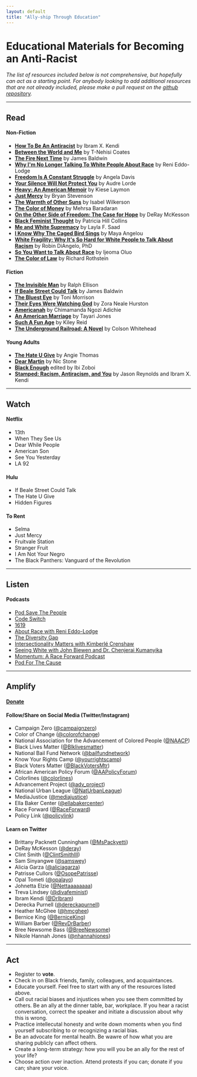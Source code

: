 ```yaml
---
layout: default
title: "Ally-ship Through Education"
---
```


# Educational Materials for Becoming an Anti-Racist

*The list of resources included below is not comprehensive, but hopefully can act as a starting point. For anybody looking to add additional resources that are not already included, please make a pull request on the [github repository](https://github.com/wa-hans/becoming-an-ally.github.io).*

___

## Read

#### Non-Fiction

* <a href="https://www.ibramxkendi.com/how-to-be-an-antiracist-1">__How To Be An Antiracist__</a> by Ibram X. Kendi
* <a href="https://ta-nehisicoates.com/books/between-the-world-and-me/">__Between the World and Me__</a> by T-Nehisi Coates
* <a href="https://www.amazon.com/Fire-Next-Time-James-Baldwin/dp/067974472X">__The Fire Next Time__</a> by James Baldwin
* <a href="https://www.amazon.com/Longer-Talking-White-People-About-ebook/dp/B06WWPX2YF">__Why I'm No Longer Talking To White People About Race__</a> by Reni Eddo-Lodge
* <a href="https://www.akpress.org/freedom-is-a-constant-struggle.html">__Freedom Is A Constant Struggle__</a> by Angela Davis
* <a href="https://www.amazon.com/Your-Silence-Will-Not-Protect/dp/0995716226">__Your Silence Will Not Protect You__</a> by Audre Lorde
* <a href="https://www.kieselaymon.com/heavy">__Heavy: An American Memoir__</a> by Kiese Laymon
* <a href="https://justmercy.eji.org/responsive/#book">__Just Mercy__</a> by Bryan Stevenson
* <a href="http://isabelwilkerson.com/">__The Warmth of Other Suns__</a> by Isabel Wilkerson
* <a href="https://www.amazon.com/Color-Money-Black-Racial-Wealth/dp/0674970950">__The Color of Money__</a> by Mehrsa Baradaran
* <a href="https://www.amazon.com/Other-Side-Freedom-Case-Hope/dp/0525560327">__On the Other Side of Freedom: The Case for Hope__</a> by DeRay McKesson
* <a href="https://www.amazon.com/Black-Feminist-Thought-Consciousness-Empowerment/dp/0415964725">__Black Feminist Thought__</a> by Patricia Hill Collins
* <a href="https://www.meandwhitesupremacybook.com/">__Me and White Supremacy__</a> by Layla F. Saad
* <a href="https://www.amazon.com/Know-Why-Caged-Bird-Sings/dp/0345514408">__I Know Why The Caged Bird Sings__</a> by Maya Angelou
* <a href="https://robindiangelo.com/publications/">__White Fragility: Why It's So Hard for White People to Talk About Racism__</a> by Robin DiAngelo, PhD
* <a href="https://www.amazon.com/You-Want-Talk-About-Race/dp/1580056776">__So You Want to Talk About Race__</a> by Ijeoma Oluo
* <a href="https://www.epi.org/publication/the-color-of-law-a-forgotten-history-of-how-our-government-segregated-america/">__The Color of Law__</a> by Richard Rothstein

#### Fiction

* <a href="https://www.amazon.com/Invisible-Man-Ralph-Ellison/dp/0679732764">__The Invisible Man__</a> by Ralph Ellison
* <a href="https://www.amazon.com/If-Beale-Street-Could-Talk/dp/0307275930">__If Beale Street Could Talk__</a> by James Baldwin
* <a href="https://www.amazon.com/Bluest-Eye-Vintage-International/dp/0307278441">__The Bluest Eye__</a> by Toni Morrison
* <a href="https://www.zoranealehurston.com/books/their-eyes-were-watching-god/">__Their Eyes Were Watching God__</a> by Zora Neale Hurston
* <a href="https://www.chimamanda.com/book/americanah/">__Americanah__</a> by Chimamanda Ngozi Adichie
* <a href="http://www.tayarijones.com/books/an-american-marriage/">__An American Marriage__</a> by Tayari Jones
* <a href="https://www.amazon.com/Such-Fun-Age-Kiley-Reid/dp/052554190X">__Such A Fun Age__</a> by Kiley Reid
* <a href="https://www.nationalbook.org/books/the-underground-railroad/">__The Underground Railroad: A Novel__</a> by Colson Whitehead

#### Young Adults

* <a href="https://angiethomas.com/the-hate-u-give">__The Hate U Give__</a> by Angie Thomas
* <a href="https://www.getunderlined.com/books/534050/dear-martin-by-nic-stone/">__Dear Martin__</a> by Nic Stone
* <a href="http://ibizoboi.net/books/black-enough">__Black Enough__</a> edited by Ibi Zoboi
* <a href="https://www.lbyr.com/titles/jason-reynolds/stamped-racism-antiracism-and-you/9780316453707/">__Stamped: Racism, Antiracism, and You__</a> by Jason Reynolds and Ibram X. Kendi

___

## Watch

#### Netflix

* 13th
* When They See Us
* Dear While People
* American Son
* See You Yesterday
* LA 92

#### Hulu

* If Beale Street Could Talk
* The Hate U Give
* Hidden Figures

#### To Rent

* Selma
* Just Mercy
* Fruitvale Station
* Stranger Fruit
* I Am Not Your Negro
* The Black Panthers: Vanguard of the Revolution

___

## Listen

#### Podcasts

* <a href="https://crooked.com/podcast-series/pod-save-the-people/">Pod Save The People</a>
* <a href="https://www.npr.org/podcasts/510312/codeswitch">Code Switch</a>
* <a href="https://www.nytimes.com/column/1619-project">1619</a>
* <a href="https://www.aboutracepodcast.com/">About Race with Reni Eddo-Lodge</a>
* <a href="https://www.thediversitygap.com/podcast-1">The Diversity Gap</a>
* <a href="https://aapf.org/podcast">Intersectionality Matters with Kimberlé Crenshaw</a>
* <a href="https://www.sceneonradio.org/seeing-white/">Seeing White with John Biewen and Dr. Chenjerai Kumanyika</a>
* <a href="https://www.raceforward.org/media/podcast/momentum-race-forward-podcast">Momentum: A Race Forward Podcast</a>
* <a href="https://civilrights.org/podforthecause/">Pod For The Cause</a>

___

## Amplify

#### <a href="https://wa-hans.github.io/donate/">Donate</a>

#### Follow/Share on Social Media (Twitter/Instagram)

* Campaign Zero (<a href="https://www.instagram.com/campaignzero/">@campaignzero</a>)
* Color of Change (<a href="https://twitter.com/ColorOfChange">@colorofchange</a>)
* National Association for the Advancement of Colored People (<a href="https://twitter.com/NAACP">@NAACP</a>)
* Black Lives Matter (<a href="https://twitter.com/Blklivesmatter">@Blklivesmatter</a>)
* National Bail Fund Network (<a href="https://twitter.com/bailfundnetwork">@bailfundnetwork</a>)
* Know Your Rights Camp (<a href="https://twitter.com/@yourrightscamp">@yourrightscamp</a>)
* Black Voters Matter (<a href="https://twitter.com/@BlackVotersMtr">@BlackVotersMtr</a>)
* African American Policy Forum (<a href="https://twitter.com/@AAPolicyForum">@AAPolicyForum</a>)
* Colorlines (<a href="https://twitter.com/@colorlines">@colorlines</a>)
* Advancement Project (<a href="https://twitter.com/@adv_project">@adv_project</a>)
* National Urban League (<a href="https://twitter.com/@NatUrbanLeague">@NatUrbanLeague</a>)
* MediaJustice (<a href="https://twitter.com/@mediajustice">@mediajustice</a>)
* Ella Baker Center (<a href="https://twitter.com/@ellabakercenter">@ellabakercenter</a>)
* Race Forward (<a href="https://twitter.com/@RaceForward">@RaceForward</a>)
* Policy Link (<a href="https://twitter.com/@policylink">@policylink</a>)

#### Learn on Twitter

* Brittany Packnett Cunningham (<a href="https://twitter.com/MsPackyetti">@MsPackyetti</a>)
* DeRay McKesson (<a href="https://twitter.com/deray">@deray</a>)
* Clint Smith (<a href="https://twitter.com/ClintSmithIII">@ClintSmithIII</a>)
* Sam Sinyangwe (<a href="https://twitter.com/samswey">@samswey</a>)
* Alicia Garza (<a href="https://twitter.com/aliciagarza">@aliciagarza</a>)
* Patrisse Cullors (<a href="https://twitter.com/OsopePatrisse">@OsopePatrisse</a>)
* Opal Tometi (<a href="https://twitter.com/opalayo">@opalayo</a>)
* Johnetta Elzie (<a href="https://twitter.com/Nettaaaaaaaa">@Nettaaaaaaaa</a>)
* Treva Lindsey (<a href="https://twitter.com/divafeminist">@divafeminist</a>)
* Ibram Kendi (<a href="https://twitter.com/DrIbram">@DrIbram</a>)
* Derecka Purnell (<a href="https://twitter.com/dereckapurnell">@dereckapurnell</a>)
* Heather McGhee (<a href="https://twitter.com/hmcghee">@hmcghee</a>)
* Bernice King (<a href="https://twitter.com/BerniceKing">@BerniceKing</a>)
* William Barber (<a href="https://twitter.com/RevDrBarber">@RevDrBarber</a>)
* Bree Newsome Bass (<a href="https://twitter.com/BreeNewsome">@BreeNewsome</a>)
* Nikole Hannah Jones (<a href="https://twitter.com/nhannahjones">@nhannahjones</a>)

___

## Act

* Register to __vote__.
* Check in on Black friends, family, colleagues, and acquaintances.
* Educate yourself. Feel free to start with any of the resources listed above.
* Call out racial biases and injustices when you see them committed by others. Be an ally at the dinner table, bar, workplace. If you hear a racist conversation, correct the speaker and initiate a discussion about why this is wrong.
* Practice intellecutal honesty and write down moments when you find yourself subscribing to or recognizing a racial bias.
* Be an advocate for mental health. Be wawre of how what you are sharing publicly can affect others.
* Create a long-term strategy: how you will you be an ally for the rest of your life? 
* Choose action over inaction. Attend protests if you can; donate if you can; share your voice.

